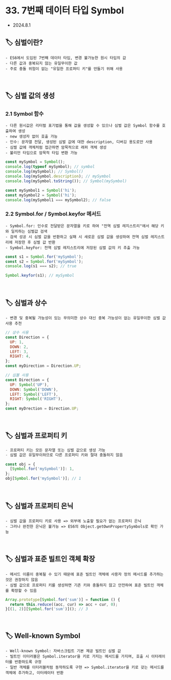 # 33. 7번째 데이터 타입 Symbol

- 2024.8.1

## 🏷 심벌이란?

```
- ES6에서 도입된 7번째 데이터 타입, 변경 불가능한 원시 타입의 값
- 다른 값과 중복되지 않는 유일무이한 값
- 주로 충돌 위험이 없는 "유일한 프로퍼티 키"를 만들기 위해 사용
```

<br />

## 🏷 심벌 값의 생성

### 2.1 Symbol 함수

```
- 다른 원시값은 리터럴 표기법을 통해 값을 생성할 수 있으나 심벌 값은 Symbol 함수를 호출하여 생성
- new 생성자 없이 호출 가능
- 인수: 문자열 전달, 생성된 심벌 값에 대한 description, 디버깅 용도로만 사용
- 심벌 값에 객체처럼 접근하면 암묵적으로 래퍼 객체 생성
- 불리언 타입으로 암묵적 타입 변환 가능
```

```jsx
const mySymbol = Symbol();
console.log(typeof mySymbol); // symbol
console.log(mySymbol); // Symbol()
console.log(mySymbol.description); // mySymbol
console.log(mySymbol.toString()); // Symbol(mySymbol)

const mySymbol1 = Symbol('hi');
const mySymbol2 = Symbol('hi');
console.log(mySymbol1 === mySymbol2); // false
```

### 2.2 Symbol.for / Symbol.keyfor 메서드

```
- Symbol.for: 인수로 전달받은 문자열을 키로 하여 "전역 심벌 레지스트리"에서 해당 키와 일치하는 심벌값 검색
- 검색 성공 시 심벌 값을 반환하고 실패 시 새로운 심벌 값을 생성하여 전역 심벌 레지스트리에 저장한 후 심벌 값 반환
- Symbol.keyFor: 전역 심벌 레지스트리에 저장된 심벌 값의 키 추출 가능
```

```jsx
const s1 = Symbol.for('mySymbol');
const s2 = Symbol.for('mySymbol');
console.log(s1 === s2); // true

Symbol.keyfor(s1); // mySymbol
```

<br />

## 🏷 심벌과 상수

```
- 변경 및 중복될 가능성이 있는 무의미한 상수 대신 중복 가능성이 없는 유일무이한 심벌 값 사용 추천
```

```jsx
// 상수 사용
const Direction = {
  UP: 1,
  DOWN: 2,
  LEFT: 3,
  RIGHT: 4,
};
const myDirection = Direction.UP;

// 심볼 사용
const Direction = {
  UP: Symbol('UP'),
  DOWN: Symbol('DOWN'),
  LEFT: Symbol('LEFT'),
  RIGHT: Symbol('RIGHT'),
};
const myDrection = Direction.UP;
```

<br />

## 🏷 심벌과 프로퍼티 키

```jsx
- 프로퍼티 키는 모든 문자열 또는 심벌 값으로 생성 가능
- 심벌 값은 유일무이하므로 다른 프로퍼티 키와 절대 충돌하지 않음
```

```jsx
const obj = {
  [Symbol.for('mySymbol')]: 1,
};
obj[Symbol.for('mySymbol')]; // 1
```

<br />

## 🏷 심벌과 프로퍼티 은닉

```
- 심벌 값을 프로퍼티 키로 사용 => 외부에 노출할 필요가 없는 프로퍼티 은닉
- 그러나 완전한 은닉은 불가능 => ES6의 Object.getOwnPropertySymbols로 확인 가능
```

<br />

## 🏷 심벌과 표준 빌트인 객체 확장

```
- 메서드 이름이 중복될 수 있기 때문에 표준 빌트인 객체에 사용자 정의 메서드를 추가하는 것은 권장하지 않음
- 심벌 값으로 프로퍼티 키를 생성하면 기존 키와 충돌하지 않고 안전하여 표준 빌트인 객체를 확장할 수 있음
```

```jsx
Array.prototype[Symbol.for('sum')] = function () {
  return this.reduce((acc, cur) => acc + cur, 0);
}[(1, 2)][Symbol.for('sum')](); // 3
```

<br />

## 🏷 Well-known Symbol

```
- Well-known Symbol: 자바스크립트 기본 제공 빌트인 심벌 값
- 빌트인 이터러블은 Symbol.iterator을 키로 가지는 메서드를 가지며, 호출 시 이터레이터를 반환하도록 규정
- 일반 객체를 이터러블처럼 동작하도록 구현 => Symbol.iterator을 키로 갖는 메서드를 객체에 추가하고, 이터레이터 반환
```
